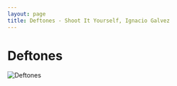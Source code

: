 ```yaml
---
layout: page
title: Deftones - Shoot It Yourself, Ignacio Galvez
---
```


# Deftones

![Deftones](http://assets.farmhouse.co/publishing/1-shoot-it-yourself/images/deftones-1.jpg)
